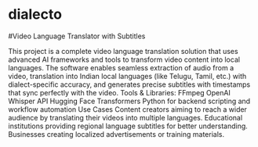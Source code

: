 # dialecto
#Video Language Translator with Subtitles

This project is a complete video language translation solution that uses advanced AI frameworks and tools to transform video content into local languages. The software enables seamless extraction of audio from a video, translation into Indian local languages (like Telugu, Tamil, etc.) with dialect-specific accuracy, and generates precise subtitles with timestamps that sync perfectly with the video.
Tools & Libraries:
FFmpeg
OpenAI Whisper API
Hugging Face Transformers
Python for backend scripting and workflow automation
Use Cases
Content creators aiming to reach a wider audience by translating their videos into multiple languages.
Educational institutions providing regional language subtitles for better understanding.
Businesses creating localized advertisements or training materials.
